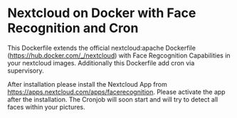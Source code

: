 # Nextcloud on Docker with Face Recognition and Cron

This Dockerfile extends the official nextcloud:apache Dockerfile (https://hub.docker.com/_/nextcloud) with Face Regcognition Capabilities in your nextcloud images. Additionally this Dockerfile add cron via supervisory. 

After installation please install the Nextcloud App from https://apps.nextcloud.com/apps/facerecognition. Please activate the app after the installation. The Cronjob will soon start and will try to detect all faces within your pictures.
